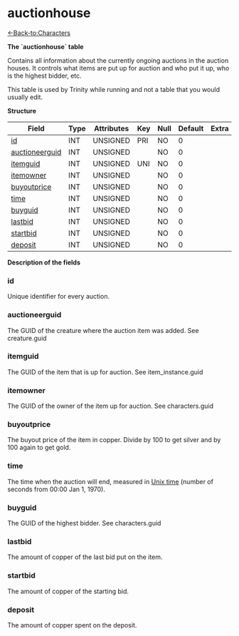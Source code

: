 # auctionhouse

[<-Back-to:Characters](database-characters.md)

**The \`auctionhouse\` table**

Contains all information about the currently ongoing auctions in the auction houses. It controls what items are put up for auction and who put it up, who is the highest bidder, etc.

This table is used by Trinity while running and not a table that you would usually edit.

**Structure**

| Field               | Type    | Attributes | Key | Null | Default | Extra | Comment |
|---------------------|---------|------------|-----|------|---------|-------|---------|
| [id][1]             | INT | UNSIGNED   | PRI | NO   | 0       |       |         |
| [auctioneerguid][2] | INT | UNSIGNED   |     | NO   | 0       |       |         |
| [itemguid][3]       | INT | UNSIGNED   | UNI | NO   | 0       |       |         |
| [itemowner][4]      | INT | UNSIGNED   |     | NO   | 0       |       |         |
| [buyoutprice][5]    | INT | UNSIGNED   |     | NO   | 0       |       |         |
| [time][6]           | INT | UNSIGNED   |     | NO   | 0       |       |         |
| [buyguid][7]        | INT | UNSIGNED   |     | NO   | 0       |       |         |
| [lastbid][8]        | INT | UNSIGNED   |     | NO   | 0       |       |         |
| [startbid][9]       | INT | UNSIGNED   |     | NO   | 0       |       |         |
| [deposit][10]       | INT | UNSIGNED   |     | NO   | 0       |       |         |

[1]: #id
[2]: #auctioneerguid
[3]: #itemguid
[4]: #itemowner
[5]: #buyoutprice
[6]: #time
[7]: #buyguid
[8]: #lastbid
[9]: #startbid
[10]: #deposit

**Description of the fields**

### id

Unique identifier for every auction.

### auctioneerguid

The GUID of the creature where the auction item was added. See creature.guid

### itemguid

The GUID of the item that is up for auction. See item\_instance.guid

### itemowner

The GUID of the owner of the item up for auction. See characters.guid

### buyoutprice

The buyout price of the item in copper. Divide by 100 to get silver and by 100 again to get gold.

### time

The time when the auction will end, measured in [Unix time](http://en.wikipedia.org/wiki/Unix_time) (number of seconds from 00:00 Jan 1, 1970).

### buyguid

The GUID of the highest bidder. See characters.guid

### lastbid

The amount of copper of the last bid put on the item.

### startbid

The amount of copper of the starting bid.

### deposit

The amount of copper spent on the deposit.
